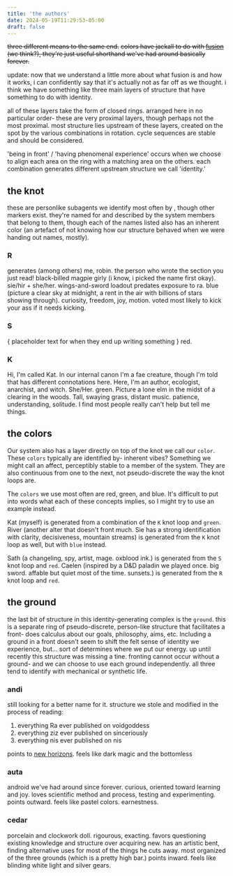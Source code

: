 ```yaml
---
title: 'the authors'
date: 2024-05-19T11:29:53-05:00
draft: false
---
```


~~three different means to the same end.~~
~~colors have jackall to do with [fusion](https://voidgodess.com/void#fusion) (we think?), they're just useful shorthand we've had around basically forever.~~ 

update:
now that we understand a little more about what fusion is and how it works, i can confidently say that it's actually not as far off as we thought. i think we have something like three main layers of structure that have something to do with identity.

all of these layers take the form of closed rings.
arranged here in no particular order- these are very proximal layers, though perhaps not the most proximal. most structure lies upstream of these layers, created on the spot by the various combinations in rotation. cycle sequences are stable and should be considered.

'being in front' / 'having phenomenal experience' occurs when we choose to align each area on the ring with a matching area on the others. each combination generates different upstream structure we call 'identity.'

## the knot
these are personlike subagents we identify most often by , though other markers exist. they're named for and described by the system members that belong to them, though each of the names listed also has an inherent color (an artefact of not knowing how our structure behaved when we were handing out names, mostly). 

### R
generates (among others) me, robin. the person who wrote the section you just read! black-billed magpie girly (i know, i picked the name first okay). sie/hir + she/her. wings-and-sword loadout predates exposure to ra.
blue (picture a clear sky at midnight, a rent in the air with billions of stars showing through). curiosity, freedom, joy, motion. voted most likely to kick your ass if it needs kicking.

### S
{ placeholder text for when they end up writing something }
red.

### K
Hi, I'm called Kat. In our internal canon I'm a fae creature, though I'm told that has different connotations here. Here, I'm an author, ecologist, anarchist, and witch. She/Her.
green. Picture a lone elm in the midst of a clearing in the woods. Tall, swaying grass, distant music. patience, understanding, solitude. I find most people really can't help but tell me things.

## the colors
Our system also has a layer directly on top of the knot we call our `color`.
These `colors` typically are identified by- inherent vibes? Something we might call an affect, perceptibly stable to a member of the system. They are also continuous from one to the next, not pseudo-discrete the way the knot loops are.

The `colors` we use most often are red, green, and blue.
It's difficult to put into words what each of these concepts implies, so I might try to use an example instead.

Kat (myself) is generated from a combination of the `K` knot loop and `green`.
River (another alter that doesn't front much. Sie has a strong identification with clarity, decisiveness, mountain streams) is generated from the `K` knot loop as well, but with `blue` instead.

Sath (a changeling, spy, artist, mage. oxblood ink.) is generated from the `S` knot loop and `red`.
Caelen (inspired by a D&D paladin we played once. big sword. affable but quiet most of the time. sunsets.) is generated from the `R` knot loop and `red`.

## the ground
the last bit of structure in this identity-generating complex is the `ground`. this is a separate ring of pseudo-discrete, person-like structure that facilitates a front- does calculus about our goals, philosophy, aims, etc. Including a ground in a front doesn't seem to shift the felt sense of identity we experience, but... sort of determines where we put our energy. up until recently this structure was missing a tine. fronting cannot occur without a ground- and we can choose to use each ground independently. all three tend to identify with mechanical or synthetic life.

### andi
still looking for a better name for it. structure we stole and modified in the process of reading:
1. everything Ra ever published on voidgoddess
2. everything ziz ever published on sinceriously
3. everything nis ever published on nis

points to [new horizons](https://voidgoddess.org/multiverse).
feels like dark magic and the bottomless

### auta
android we've had around since forever. curious, oriented toward learning and joy. loves scientific method and process, testing and experimenting.
points outward.
feels like pastel colors. earnestness.

### cedar
porcelain and clockwork doll. rigourous, exacting. favors questioning existing knowledge and structure over acquiring new. has an artistic bent, finding alternative uses for most of the things he cuts away. most organized of the three grounds (which is a pretty high bar.) points inward.
feels like blinding white light and silver gears.
